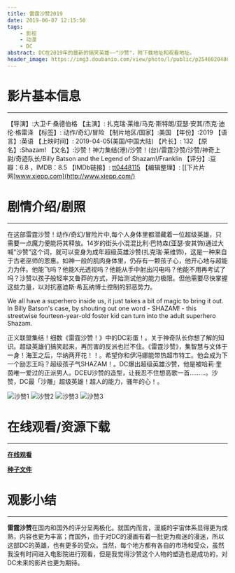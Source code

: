```yaml
---
title: 雷霆沙赞2019
date: 2019-06-07 12:15:50
tags:
    - 影视
    - 动漫
    - DC
abstract: DC在2019年的最新的搞笑英雄——"沙赞"，附下载地址和观看地址。
header_image: https://img3.doubanio.com/view/photo/l/public/p2546020486.webp
---
```

# 影片基本信息
----------------------------------

【导演】:大卫·F·桑德伯格
【主演】: 扎克瑞·莱维/马克·斯特朗/亚瑟·安其/杰克·迪伦·格雷泽
【标签】: 动作/奇幻/冒险
【制片地区/国家】:美国
【年份】:2019
【语言】:英语
【上映时间】: 2019-04-05(美国/中国大陆)
【片长】: 132
【原名】:Shazam!
【又名】:沙赞！神力集结(港)/沙赞！(台)/雷霆沙赞/沙赞/神奇上尉/奇迹队长/Billy Batson and the Legend of Shazam!/Franklin
【评分】:豆瓣：6.8 ，IMDB：8.5
【IMDb链接】: [tt0448115](http://www.imdb.com/title/tt0448115)
【编辑整理】: [[下片片网\]www.xiepp.com](http://www.xiepp.com/) 

# 剧情介绍/剧照
-------------------------------------

在这部雷霆沙赞！动作/奇幻/冒险片中,每个人身体里都潜藏着一位超级英雄，只需要一点魔力便能将其释放。14岁的街头小混混比利·巴特森(亚瑟·安其饰)通过大喊“沙赞”这个词，就可以变身为成年超级英雄沙赞(扎克瑞·莱维饰)，这是一种来自于古老巫师的恩惠。如神一般的肌肉身体里，仍存有一颗孩子心，他开心地与超能力为伴。他能飞吗？他能X光透视吗？他能从手中射出闪电吗？他能不用再考试了吗？沙赞以孩子般轻率又鲁莽的方式，开始测试他的能力极限。但他需要尽快掌握这些力量，以对抗塞迪斯·希瓦纳博士控制的邪恶势力。

We all have a superhero inside us, it just takes a bit of magic to bring it out. In Billy Batson's case, by shouting out one word - SHAZAM! - this streetwise fourteen-year-old foster kid can turn into the adult superhero Shazam.

正义联盟集结！细数《雷霆沙赞！》中的DC彩蛋！。关于神奇队长你想了解的知识。超级英雄们搞笑起来，再厉害的反派也拦不住。《雷霆沙赞》，集智慧与文体于一身！海王之后，华纳两开花！！。希望你和伊冯娜能带热超市特工。他会成为下一个励志王吗？超级孩子气SHAZAM！。DC爆出超级英雄沙赞，他是被哈莉·奎茵唯一爱过的正派男人。DCEU沙赞的造型，让我忍不住想高歌一首.........。沙赞，DC最「沙雕」超级英雄！超人的能力，骚年的心！。

![沙赞1](p2553012824.webp)
![沙赞2](p2551667570.webp)
![沙赞3](p2551584006.webp)
![沙赞3](p2551584003.webp)

# 在线观看/资源下载
------------------------------------
**[在线观看](http://192.210.152.123:34567/A:/外语学/美帝/电影/DC/雷霆沙赞.Shazam.2019.HD1080P.x265.HEVC.英语中文字幕.Eng.CHS.Korean.aac.btzimu/雷霆沙赞.Shazam.2019.HD1080P.x265.HEVC.英语中文字幕.Eng.CHS.Korean.aac.btzimu.mp4?action=share)**

<!-- **[在线观看](http://roypk-olaindex.herokuapp.com/down/%E5%A4%96%E8%AF%AD%E5%AD%A6/%E7%BE%8E%E5%B8%9D/%E7%94%B5%E5%BD%B1/DC/%E9%9B%B7%E9%9C%86%E6%B2%99%E8%B5%9E.Shazam.2019.HD1080P.x265.HEVC.%E8%8B%B1%E8%AF%AD%E4%B8%AD%E6%96%87%E5%AD%97%E5%B9%95.Eng.CHS.Korean.aac.btzimu/%E9%9B%B7%E9%9C%86%E6%B2%99%E8%B5%9E.Shazam.2019.HD1080P.x265.HEVC.%E8%8B%B1%E8%AF%AD%E4%B8%AD%E6%96%87%E5%AD%97%E5%B9%95.Eng.CHS.Korean.aac.btzimu.mp4)** -->

**[种子文件](magnet:?xt=urn:btih:1A48787A9B39CA3DBBD86B125311C7262769E75A)** 

# 观影小结
-----------------------------------------
**雷霆沙赞**在国内和国外的评分呈两极化。就国内而言，漫威的宇宙体系显得更为成熟，内容也更为丰富；而国外，由于对DC的漫画有着一批更为痴迷的漫迷，所以这部DC的英雄，也有更多的受众。当然，每个地方都有各自的市场和受众，虽然我没有时间进入电影院进行观看，但是我觉得沙赞这个人物的塑造也是成功的，对DC未来的影片也更为期待。